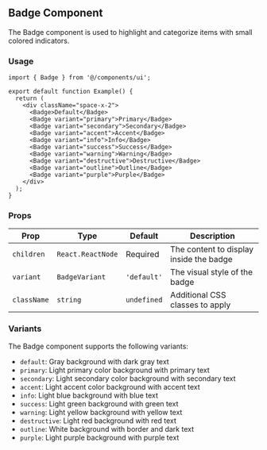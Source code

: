## Badge Component

The Badge component is used to highlight and categorize items with small colored indicators.

### Usage

```tsx
import { Badge } from '@/components/ui';

export default function Example() {
  return (
    <div className="space-x-2">
      <Badge>Default</Badge>
      <Badge variant="primary">Primary</Badge>
      <Badge variant="secondary">Secondary</Badge>
      <Badge variant="accent">Accent</Badge>
      <Badge variant="info">Info</Badge>
      <Badge variant="success">Success</Badge>
      <Badge variant="warning">Warning</Badge>
      <Badge variant="destructive">Destructive</Badge>
      <Badge variant="outline">Outline</Badge>
      <Badge variant="purple">Purple</Badge>
    </div>
  );
}
```

### Props

| Prop | Type | Default | Description |
|------|------|---------|-------------|
| `children` | `React.ReactNode` | Required | The content to display inside the badge |
| `variant` | `BadgeVariant` | `'default'` | The visual style of the badge |
| `className` | `string` | `undefined` | Additional CSS classes to apply |

### Variants

The Badge component supports the following variants:
- `default`: Gray background with dark gray text
- `primary`: Light primary color background with primary text
- `secondary`: Light secondary color background with secondary text
- `accent`: Light accent color background with accent text
- `info`: Light blue background with blue text
- `success`: Light green background with green text
- `warning`: Light yellow background with yellow text
- `destructive`: Light red background with red text
- `outline`: White background with border and dark text
- `purple`: Light purple background with purple text 